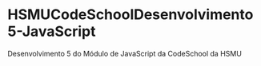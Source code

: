 # HSMUCodeSchoolDesenvolvimento5-JavaScript
Desenvolvimento 5 do Módulo de JavaScript da CodeSchool da HSMU

